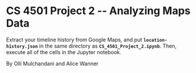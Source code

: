 # CS 4501 Project 2 -- Analyzing Maps Data

Extract your timeline history from Google Maps, and put **`location-history.json`** in the same directory as **`CS_4501_Project_2.ipynb`**. Then, execute all of the cells in the Jupyter notebook. 

By Olli Mulchandani and Alice Wanner
